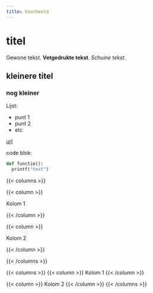 ```yaml
---
title: Voorbeeld
---
```

<!-- dit is tekst die niet wordt weergeven op de pagina -->

# titel

Gewone tekst.
**Vetgedrukte tekst**.
*Schuine tekst*.

## kleinere titel

### nog kleiner

Lijst:
- punt 1
- punt 2
- etc


<!-- dit is een link. Het linker deel is hoe het eruit gaat zien .. -->
<!-- .. en het rechter deel is de link waartoe het verwijst         -->
<!-- de link moet beginnen met https://                             -->
[url](https://google.com)

code blok:
``` python
def functie():
  printf("test")
```

<!-- hier is een kolom omgeving met 2 kolommen -->
<!-- dit is de start van de kolom omgeving     -->
{{< columns >}}

<!-- dit is de start van de eerste kolom       -->
{{< column >}}

<!-- binnenin is de inhoud van de eerste kolom -->
Kolom 1

<!-- dit is het einde van de eerste kolom      -->
{{< /column >}}

<!-- dit is de start van de tweede kolom       -->
{{< column >}}

<!-- binnenin is de inhoud van de tweede kolom -->
Kolom 2

<!-- dit is het einde van de tweede kolom      -->
{{< /column >}}

<!-- dit is het einde van de kolom omgeving    -->
{{< /columns >}}


<!-- Je kan het ook iets anders neerzetten voor duidelijkheid -->
{{< columns >}}
  {{< column >}}
    Kolom 1
  {{< /column >}}
  
  {{< column >}}
    Kolom 2
  {{< /column >}}
{{< /columns >}}
